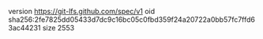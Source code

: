 version https://git-lfs.github.com/spec/v1
oid sha256:2fe7825dd05433d7dc9c16bc05c0fbd359f24a20722a0bb57fc7ffd63ac44231
size 2553
